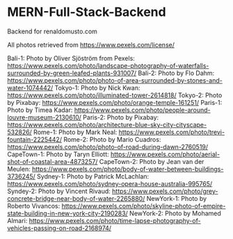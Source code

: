 # MERN-Full-Stack-Backend
Backend for renaldomusto.com


All photos retrieved from https://www.pexels.com/license/

Bali-1: Photo by Oliver Sjöström from Pexels: https://www.pexels.com/photo/landscape-photography-of-waterfalls-surrounded-by-green-leafed-plants-931007/
Bali-2: Photo by Flo Dahm: https://www.pexels.com/photo/photo-of-area-surrounded-by-stones-and-water-1074442/
Tokyo-1: Photo by Nick Kwan: https://www.pexels.com/photo/illuminated-tower-2614818/
Tokyo-2: Photo by Pixabay: https://www.pexels.com/photo/orange-temple-161251/
Paris-1: Photo by Timea Kadar: https://www.pexels.com/photo/people-around-louvre-museum-2130610/
Paris-2: Photo by Pixabay: https://www.pexels.com/photo/architecture-blue-sky-city-cityscape-532826/
Rome-1: Photo by Mark Neal: https://www.pexels.com/photo/trevi-fountain-2225442/
Rome-2: Photo by Mario Cuadros: https://www.pexels.com/photo/photo-of-road-during-dawn-2760519/
CapeTown-1: Photo by Taryn Elliott: https://www.pexels.com/photo/aerial-shot-of-coastal-area-4873257/
CapeTown-2: Photo by Jean van der Meulen: https://www.pexels.com/photo/body-of-water-between-buildings-3736245/
Sydney-1: Photo by Patrick McLachlan: https://www.pexels.com/photo/sydney-opera-house-australia-995765/
Syndey-2: Photo by Vincent Rivaud: https://www.pexels.com/photo/grey-concrete-bridge-near-body-of-water-2265880/
NewYork-1: Photo by Roberto Vivancos: https://www.pexels.com/photo/skyline-photo-of-empire-state-building-in-new-york-city-2190283/
NewYork-2: Photo by Mohamed Almari: https://www.pexels.com/photo/time-lapse-photography-of-vehicles-passing-on-road-2168974/

 
